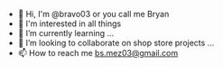 - 👋 Hi, I'm @bravo03 or you call me Bryan 
- 👀 I'm interested in all things
- 🌱 I’m currently learning  ...
- 💞️ I’m looking to collaborate on  shop store projects ...
- 📫 How to reach me bs.mez03@gmail.com

<!---
bravo03/bravo03 is a ✨ special ✨ repository because its `README.md` (this file) appears on your GitHub profile.
You can click the Preview link to take a look at your changes.
--->

